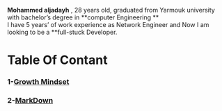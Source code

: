 **Mohammed aljadayh** , 28 years old,  graduated from Yarmouk university with bachelor’s degree in **computer Engineering **    
I have 5 years’ of  work experience as Network Engineer and Now I am looking to be a **full-stuck Developer.
 

# Table Of Contant 
### 1-[Growth Mindset](#read01.md)
### 2-[MarkDown](#read01.md)




